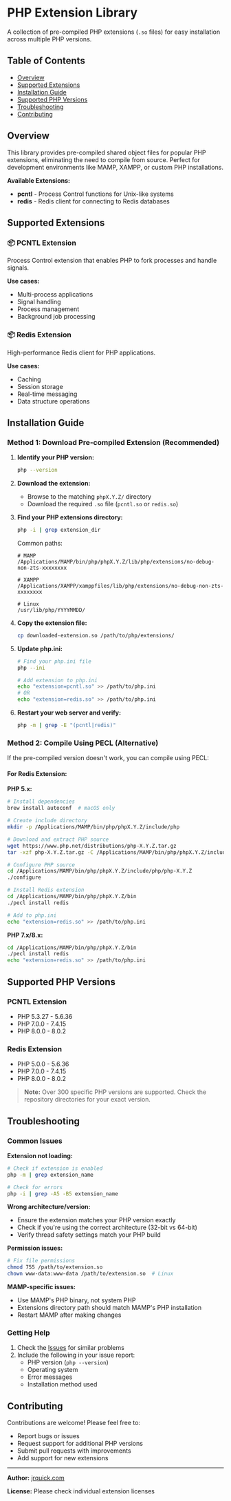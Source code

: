 # PHP Extension Library

A collection of pre-compiled PHP extensions (`.so` files) for easy installation across multiple PHP versions.

## Table of Contents

- [Overview](#overview)
- [Supported Extensions](#supported-extensions)
- [Installation Guide](#installation-guide)
- [Supported PHP Versions](#supported-php-versions)
- [Troubleshooting](#troubleshooting)
- [Contributing](#contributing)

## Overview

This library provides pre-compiled shared object files for popular PHP extensions, eliminating the need to compile from source. Perfect for development environments like MAMP, XAMPP, or custom PHP installations.

**Available Extensions:**
- **pcntl** - Process Control functions for Unix-like systems
- **redis** - Redis client for connecting to Redis databases

## Supported Extensions

### 📦 PCNTL Extension
Process Control extension that enables PHP to fork processes and handle signals.

**Use cases:**
- Multi-process applications
- Signal handling
- Process management
- Background job processing

### 📦 Redis Extension
High-performance Redis client for PHP applications.

**Use cases:**
- Caching
- Session storage
- Real-time messaging
- Data structure operations

## Installation Guide

### Method 1: Download Pre-compiled Extension (Recommended)

1. **Identify your PHP version:**
   ```bash
   php --version
   ```

2. **Download the extension:**
   - Browse to the matching `phpX.Y.Z/` directory
   - Download the required `.so` file (`pcntl.so` or `redis.so`)

3. **Find your PHP extensions directory:**
   ```bash
   php -i | grep extension_dir
   ```
   
   Common paths:
   ```
   # MAMP
   /Applications/MAMP/bin/php/phpX.Y.Z/lib/php/extensions/no-debug-non-zts-xxxxxxxx
   
   # XAMPP
   /Applications/XAMPP/xamppfiles/lib/php/extensions/no-debug-non-zts-xxxxxxxx
   
   # Linux
   /usr/lib/php/YYYYMMDD/
   ```

4. **Copy the extension file:**
   ```bash
   cp downloaded-extension.so /path/to/php/extensions/
   ```

5. **Update php.ini:**
   ```bash
   # Find your php.ini file
   php --ini
   
   # Add extension to php.ini
   echo "extension=pcntl.so" >> /path/to/php.ini
   # OR
   echo "extension=redis.so" >> /path/to/php.ini
   ```

6. **Restart your web server and verify:**
   ```bash
   php -m | grep -E "(pcntl|redis)"
   ```

### Method 2: Compile Using PECL (Alternative)

If the pre-compiled version doesn't work, you can compile using PECL:

#### For Redis Extension:

**PHP 5.x:**
```bash
# Install dependencies
brew install autoconf  # macOS only

# Create include directory
mkdir -p /Applications/MAMP/bin/php/phpX.Y.Z/include/php

# Download and extract PHP source
wget https://www.php.net/distributions/php-X.Y.Z.tar.gz
tar -xzf php-X.Y.Z.tar.gz -C /Applications/MAMP/bin/php/phpX.Y.Z/include/php

# Configure PHP source
cd /Applications/MAMP/bin/php/phpX.Y.Z/include/php/php-X.Y.Z
./configure

# Install Redis extension
cd /Applications/MAMP/bin/php/phpX.Y.Z/bin
./pecl install redis

# Add to php.ini
echo "extension=redis.so" >> /path/to/php.ini
```

**PHP 7.x/8.x:**
```bash
cd /Applications/MAMP/bin/php/phpX.Y.Z/bin
./pecl install redis
echo "extension=redis.so" >> /path/to/php.ini
```

## Supported PHP Versions

### PCNTL Extension
- PHP 5.3.27 - 5.6.36
- PHP 7.0.0 - 7.4.15
- PHP 8.0.0 - 8.0.2

### Redis Extension
- PHP 5.0.0 - 5.6.36
- PHP 7.0.0 - 7.4.15
- PHP 8.0.0 - 8.0.2

> **Note:** Over 300 specific PHP versions are supported. Check the repository directories for your exact version.

## Troubleshooting

### Common Issues

**Extension not loading:**
```bash
# Check if extension is enabled
php -m | grep extension_name

# Check for errors
php -i | grep -A5 -B5 extension_name
```

**Wrong architecture/version:**
- Ensure the extension matches your PHP version exactly
- Check if you're using the correct architecture (32-bit vs 64-bit)
- Verify thread safety settings match your PHP build

**Permission issues:**
```bash
# Fix file permissions
chmod 755 /path/to/extension.so
chown www-data:www-data /path/to/extension.so  # Linux
```

**MAMP-specific issues:**
- Use MAMP's PHP binary, not system PHP
- Extensions directory path should match MAMP's PHP installation
- Restart MAMP after making changes

### Getting Help

1. Check the [Issues](https://github.com/jrquick17/php-extension-library/issues) for similar problems
2. Include the following in your issue report:
   - PHP version (`php --version`)
   - Operating system
   - Error messages
   - Installation method used

## Contributing

Contributions are welcome! Please feel free to:

- Report bugs or issues
- Request support for additional PHP versions
- Submit pull requests with improvements
- Add support for new extensions

---

**Author:** [jrquick.com](https://jrquick.com)

**License:** Please check individual extension licenses
